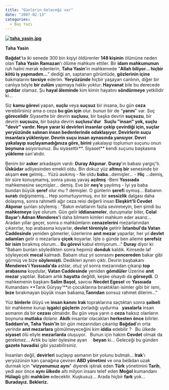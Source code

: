 ```yaml
---
title: "Günlerin Geleceği var"
date: "2007-02-13"
categories: 
  - Baş Yazı
---
```


**[](/uploads/2007/02/imagen275368.jpg "imagen275368.jpg")[![taha_yasin.jpg](/uploads/2007/08/taha_yasin.jpg)](/uploads/2007/08/taha_yasin.jpg "taha_yasin.jpg")**

**Taha Yasin**

**Bağdat**'ta iki senede 300 bin kişiyi öldürenler **148 kişinin** ölümüne neden olan **Taha Yasin** **Ramazan**'ı ölüme mahkum ettiler. Bir **idam mahkumunun** ruh halini merak edenlerin, **Taha Yasin**'in mahkemede "**Allah biliyor... hiçbir kötü iş yapmadım...**" dediği an, saptanan görüntüde, **gözlerinin içine** bakmalarını **tavsiye** ederim. **Yeryüzünde** hiçbir yaşayan canlının, diğer bir canlıya böyle **bir zulüm** yapmaya hakkı yoktur. **Hayvanat** bile bu derecede **gaddar** olamaz. Şu **hayal âleminde** kim kimin hayatını **söndürmeye** yetkilidir ki...

Siz **kamu görevi** yapan, **suçlu** veya **suçsuz** bir insana, bu gün **ceza** verebilirsiniz ama o ceza **bu gün için** olur. bunun bir de "**yarını**" var. Suç **görecelidir**.Siyasette bir devrin **suçlusu**, bir başka devrin **suçsuzu**, bir devrin **suçsuzu,** bir başka devrin **suçlusu'**dur   Suçlu **"insan**" yok, suçlu "**devir**" vardır. Neye yarar ki devirleri **insanlar** çekip çevirdiği için, suçlar yeryüzünde **salınan** insan **bedenlerinde** odaklaşıyor. Devirlerin **suçu** insanlara yükleniyor. Devrin **suçu** insan aynasında yansıyor. **Devri** yakalayıp suçlayamadığınıza göre**, birini** yakalayıp toplumun suçunu onun **boynuna** asıyorsunuz. Bu siyasettir**. Siyaset** kendi suçunu başkasına **yükleme** san'atıdır.

Benim bir **asker** arkadaşım vardı: **Duray Akpınar**. **Duray**'ın babası yargıç'tı. **Üsküdar** adliyesinden emekli oldu. Bin dokuz yüz **altmış bir** senesinde bir akşam **eve** gelmiş... Yüzü asıkmış - Ne oldu **baba**...demişler... - **Hiç** ...demiş, bir süre konuşmamış, sonra yavaş yavaş **açılmış** -Beni **Yassıada** mahkemesine seçmişler... demiş. Eve bir **neş'e** yayılmış - İyi ya baba bundan büyük **şeref** olur mu ? demişler. O günlerin **şerefi** oymuş... Babanın **suratı** değişmemiş... Hep somurtuyormuş, evi bir **sessizlik** dalgası daha dolaşmış, sonra rahmetli ağır ceza reisi değerli insan **Eleşkirt'li Cevdet Akpınar** şunları söylemiş : "Bakın evlatlarım fazla sevinmeyin, ben şimdi bu **mahkemeye** üye olurum. Gün gelir **iddianameler**, duruşmalar biter, **Celal Bayar'ı Adnan Menderes'i** daha bilmem kimleri mahkum eder asarız... Aradan yıllar geçer, sonra o mahkûmların **cenazelerini** mezarlarından çıkarırlar, top arabasına koyarlar, **devlet töreniyle** getirir **İstanbul'da Vatan Caddesinde** yeniden gömerler, üzerlerine **anıt mezar** yaparlar, her yıl **devlet adamları** gelir o mezarlara **çiçek** koyarlar. İşte o günde ben aileme **şerefsiz bir isim** bırakmış olurum... **Bu görevi** kabul etmiyorum..." **Duray** diyor ki: "Babam bunları söyledikten sonra hepimiz **donduk** kaldık. Kimsede laf söyleyecek **mecal** kalmadı. Babam otuz yıl sonrasını **pencereden** bakar gibi görmüş ve bize **söylemişti.** Dedikleri aynen çıktı. Devrin başbakanı **Menderes'i Yassıada'da** astılar, otuz yıl sonra mezarından çıkarıp **top arabasına** koydular, **Vatan Caddesinde** yeniden **gömdüler** Üzerine **anıt mezar** yaptılar. Babam artık **hayatta** değildi, keşke olsaydı da **görseydi**. O mahkemenin başkanı **Salim Başol,** savcısı **Necdet Egesel** ve **Yassıada** Kumandanı **Tarık Güryay'**ın çocuklarına bıraktıkları isimler gibi bir ismi, **bıze** bırakmayan büyük insan babama,**Tanrıdan** sonsuz rahmet dilerim..."  

Yüz **binlerle** ölüyü ve **insan kanını** **Irak** topraklarına saçtıktan sonra **şaibeli** bir mahkeme kurup **işgalci güçlerin** zorladığı uydurma   **yasalarla** insan asmanın da bir **cezası** olmalıdır. Bu gün veya yarın o **ceza** haksız olanların boynuna **mutlaka** dolanır. **Akıllı** insanlar olacakları **herkesten önce** bilirler. **Saddam'ın, Taha Yasin'in** bir gün mezarından çıkarılıp **Bağdad**'ın orta yerinde **anıt mezarlara** gömülmeyeceğini kim **iddia** edebilir ?   Bu ülkede **siyaset** ölü eliyle **mezarlarda** oluşuyor.   Bunun için hakim **Cevdet** olmak da gerekmez... Artık bu işler öylesine ayan     **beyan** ki... Geleceği bu günden **gazete havadisi** gibi yazabilirsiniz.

İnsanları değil, **devirleri** suçlayıp asmanın bir yolunu bulmalı... **Irak**'ı yeryüzünün kan çanağına çeviren **ABD yönetimi** ve ona belâdan uzak durmak için "**vizyonumuz aynı**" diyerek iştirak eden **Türk** yönetimini **Tarih**, yedi asır önce **aynı ülkede** altı milyon insanı telef eden **Moğol** kumandanı **Hülagû** gibi **mahkûm** edecektir. Kuşkusuz... Arada hiçbir **fark** yok... **Buradayız. Bekleriz.**
